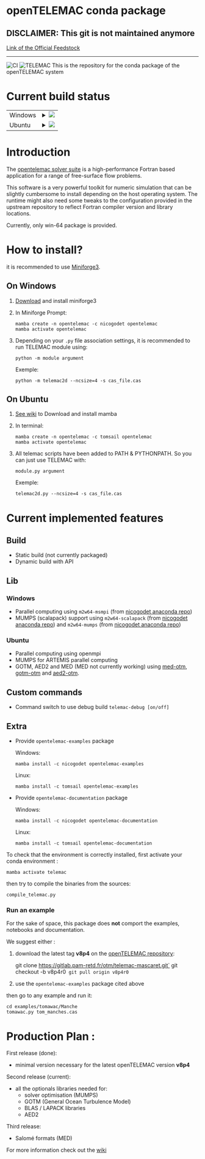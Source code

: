 openTELEMAC conda package 
=========================
## DISCLAIMER: This git is not maintained anymore

[Link of the Official Feedstock](https://github.com/conda-forge/opentelemac-feedstock/)

---
![CI](https://github.com/tomsail/telemac-conda/actions/workflows/test_examples.yml/badge.svg) 
![TELEMAC](http://www.opentelemac.org/media/kunena/attachments/75/openTELEMAC_hr.png)
This is the repository for the conda package of the openTELEMAC system

# Current build status

<table>
    
  <tr>
    <td> Windows </td>
    <td>
      <details>
        <summary>
          <a href="https://anaconda.org/nicogodet/opentelemac">
            <img src="https://anaconda.org/nicogodet/opentelemac/badges/version.svg">
          </a>
        </summary>
        <table>
          <thead><tr><th>Dependencies</th><th>Version</th><th>Last update</th></tr></thead>
          <tbody><tr>
              <td>opentelemac</td>
              <td>
                <a href="https://anaconda.org/nicogodet/opentelemac">
                  <img src="https://anaconda.org/nicogodet/opentelemac/badges/version.svg">
                </a>
              </td>
              <td>
                <a href="https://anaconda.org/nicogodet/opentelemac">
                  <img src="https://anaconda.org/nicogodet/opentelemac/badges/latest_release_date.svg">
                </a>
              </td>
            </tr><tr>
              <td>opentelemac-examples</td>
              <td>
                <a href="https://anaconda.org/nicogodet/opentelemac-examples">
                  <img src="https://anaconda.org/nicogodet/opentelemac-examples/badges/version.svg">
                </a>
              </td>
              <td>
                <a href="https://anaconda.org/nicogodet/opentelemac-examples">
                  <img src="https://anaconda.org/nicogodet/opentelemac-examples/badges/latest_release_date.svg">
                </a>
              </td>
            </tr><tr>
              <td>opentelemac-documentation</td>
              <td>
                <a href="https://anaconda.org/nicogodet/opentelemac-documentation">
                  <img src="https://anaconda.org/nicogodet/opentelemac-documentation/badges/version.svg">
                </a>
              </td>
              <td>
                <a href="https://anaconda.org/nicogodet/opentelemac-documentation">
                  <img src="https://anaconda.org/nicogodet/opentelemac-documentation/badges/latest_release_date.svg">
                </a>
              </td>
            </tr>
          </tbody>
        </table>
      </details>
    </td>
  </tr><tr>
    <td> Ubuntu </td>
    <td>
      <details>
        <summary>
          <a href="https://anaconda.org/tomsail/opentelemac">
            <img src="https://anaconda.org/tomsail/opentelemac/badges/version.svg">
          </a>
        </summary>
        <table>
          <thead><tr><th>Dependencies</th><th>Version</th><th>Last update</th></tr></thead>
          <tbody><tr>
              <td>opentelemac</td>
              <td>
                <a href="https://anaconda.org/tomsail/opentelemac">
                  <img src="https://anaconda.org/tomsail/opentelemac/badges/version.svg">
                </a>
              </td>
              <td>
                <a href="https://anaconda.org/tomsail/opentelemac">
                  <img src="https://anaconda.org/tomsail/opentelemac/badges/latest_release_date.svg">
                </a>
              </td>
            </tr><tr>
              <td>opentelemac-examples</td>
              <td>
                <a href="https://anaconda.org/tomsail/opentelemac-examples">
                  <img src="https://anaconda.org/tomsail/opentelemac-examples/badges/version.svg">
                </a>
              </td>
              <td>
                <a href="https://anaconda.org/tomsail/opentelemac-examples">
                  <img src="https://anaconda.org/tomsail/opentelemac-examples/badges/latest_release_date.svg">
                </a>
              </td>
            </tr><tr>
              <td>opentelemac-documentation</td>
              <td>
                <a href="https://anaconda.org/tomsail/opentelemac-documentation">
                  <img src="https://anaconda.org/tomsail/opentelemac-documentation/badges/version.svg">
                </a>
              </td>
              <td>
                <a href="https://anaconda.org/tomsail/opentelemac-documentation">
                  <img src="https://anaconda.org/tomsail/opentelemac-documentation/badges/latest_release_date.svg">
                </a>
              </td>
            </tr>
          </tbody>
        </table>
      </details>
    </td>
  </tr>
</table>

# Introduction

The [opentelemac solver suite](http://www.opentelemac.org) is a high-performance Fortran based application for a range
of free-surface flow problems.

This software is a very powerful toolkit for numeric simulation that can be slightly cumbersome to install depending on the
host operating system. The runtime might also need some tweaks to the configuration provided in the upstream repository to
reflect Fortran compiler version and library locations.

Currently, only win-64 package is provided.

# How to install?
it is recommended to use [Miniforge3](https://github.com/conda-forge/miniforge).

## On Windows
1. [Download](https://github.com/conda-forge/miniforge/releases/latest/download/Miniforge3-Windows-x86_64.exe) and install miniforge3

2. In Miniforge Prompt:

   ```console
   mamba create -n opentelemac -c nicogodet opentelemac
   mamba activate opentelemac
   ```

3. Depending on your `.py` file association settings, it is recommended to run TELEMAC module using:

   ```console
   python -m module argument
   ```

   Exemple:

   ```console
   python -m telemac2d --ncsize=4 -s cas_file.cas
   ```

## On Ubuntu
1. [See wiki](https://github.com/tomsail/telemac-conda/wiki/Install-conda-..-or-rather-mamba-!) to Download and install mamba

2. In terminal:

   ```console
   mamba create -n opentelemac -c tomsail opentelemac
   mamba activate opentelemac
   ```

3. All telemac scripts have been added to PATH & PYTHONPATH. So you can just use TELEMAC with: 

   ```console
   module.py argument
   ```

   Exemple:

   ```console
   telemac2d.py --ncsize=4 -s cas_file.cas
   ```

# Current implemented features

## Build

- Static build (not currently packaged)
- Dynamic build with API

## Lib
### Windows
- Parallel computing using `m2w64-msmpi` (from [nicogodet anaconda repo](https://anaconda.org/nicogodet/m2w64-msmpi))
- MUMPS (scalapack) support using `m2w64-scalapack` (from [nicogodet anaconda repo](https://anaconda.org/nicogodet/m2w64-scalapack)) and `m2w64-mumps` (from [nicogodet anaconda repo](https://anaconda.org/nicogodet/m2w64-mumps))

### Ubuntu
- Parallel computing using openmpi
- MUMPS for ARTEMIS parallel computing
- GOTM, AED2 and MED (MED not currently working) using [med-otm](https://anaconda.org/tomsail/), [gotm-otm](https://anaconda.org/tomsail/gotm-otm) and [aed2-otm](https://anaconda.org/tomsail/aed2-otm). 

## Custom commands

- Command switch to use debug build `telemac-debug [on/off]`

## Extra

- Provide `opentelemac-examples` package

  Windows: 
   ```console
   mamba install -c nicogodet opentelemac-examples
   ```
  Linux: 
   ```console
   mamba install -c tomsail opentelemac-examples
   ```
- Provide `opentelemac-documentation` package

  Windows: 
   ```console
   mamba install -c nicogodet opentelemac-documentation
   ```
  Linux: 
   ```console
   mamba install -c tomsail opentelemac-documentation
   ```

To check that the environment is correctly installed, first activate your conda environment :

    mamba activate telemac
then try to compile the binaries from the sources: 

    compile_telemac.py

### Run an example 
For the sake of space, this package does **not** comport the examples, notebooks and documentation.

We suggest either : 

1. download the latest tag **v8p4** on the [openTELEMAC repository](https://gitlab.pam-retd.fr/otm/telemac-mascaret/-/tree/v8p4r0?ref_type=tags): 

    git clone https://gitlab.pam-retd.fr/otm/telemac-mascaret.git`
    git checkout -b v8p4r0`
    git pull origin v8p4r0`
2. use the `opentelemac-examples` package cited above

then go to any example and run it: 

    cd examples/tomawac/Manche
    tomawac.py tom_manches.cas

# Production Plan : 
First release (done):
* minimal version necessary for the latest openTELEMAC version **v8p4**

Second release (current): 
* all the optionals libraries needed for:
  * solver optimisation (MUMPS)
  * GOTM (General Ocean Turbulence Model)
  * BLAS / LAPACK libraries
  * AED2 

Third release: 
  * Salomé formats (MED) 

For more information check out the [wiki](https://github.com/tomsail/telemac-conda/wiki)
